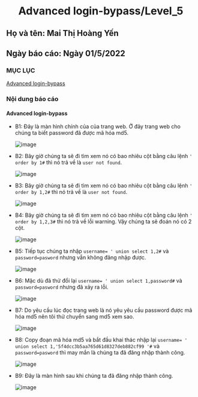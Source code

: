 # <div align="center"><p> Advanced login-bypass/Level_5</p></div>
 ## Họ và tên: Mai Thị Hoàng Yến
 ## Ngày báo cáo: Ngày 01/5/2022
 ### MỤC LỤC
   [Advanced login-bypass](#gioithieu)
   
### Nội dung báo cáo 
#### Advanced login-bypass <a name="gioithieu"></a>
- B1: Đây là màn hình chính của của trang web. Ở đây trang web cho chúng ta biết password đã được mã hóa md5.

  ![image](https://user-images.githubusercontent.com/101852647/166136389-343ad60b-153e-43c4-8de1-ebfb725ec92c.png)
  
- B2: Bây giờ chúng ta sẽ đi tìm xem nó có bao nhiêu cột bằng câu lệnh ` ' order by 1# ` thì nó trả về là `user not found`.

  ![image](https://user-images.githubusercontent.com/101852647/166136485-9db58848-ba60-4576-9c4b-bf2795d0db5e.png)

- B3: Bây giờ chúng ta sẽ đi tìm xem nó có bao nhiêu cột bằng câu lệnh ` ' order by 1,2# ` thì nó trả về là `user not found`.

  ![image](https://user-images.githubusercontent.com/101852647/166136521-070c85b8-dd27-40a9-9d12-3578dd4944e8.png)

- B4: Bây giờ chúng ta sẽ đi tìm xem nó có bao nhiêu cột bằng câu lệnh ` ' order by 1,2,3# ` thì nó trả về lỗi warning. Vậy chúng ta sẽ đoán nó có 2 cột.

  ![image](https://user-images.githubusercontent.com/101852647/166136550-bf046305-b762-4695-9c28-cde54d05e886.png)

- B5: Tiếp tục chúng ta nhập `username= ' union select 1,2#` và `password=pasword` nhưng vẫn không đăng nhập được. 

  ![image](https://user-images.githubusercontent.com/101852647/166136633-2c6f8153-0971-446a-9359-c48a8a4621b3.png)

- B6: Mặc dù đã thử đổi lại `username= ' union select 1,password#` và `password=pasword` nhưng đã xảy ra lỗi.

  ![image](https://user-images.githubusercontent.com/101852647/166136717-ae40bb53-b7fb-441a-80d2-c62c1c52f07a.png)
  
- B7: Do yêu cầu lúc đọc trang web là nó yêu yêu cầu password được mã hóa md5 nên tôi thử chuyển sang md5 xem sao.

  ![image](https://user-images.githubusercontent.com/101852647/166136738-c6d31c63-c524-46c9-85cd-fb494c6d65f2.png)

- B8: Copy đoạn mã hóa md5 và bắt đầu khai thác nhập lại `username= ' union select 1,'5f4dcc3b5aa765d61d8327deb882cf99
'#` và `password=pasword` thì may mắn là chúng ta đã đăng nhập thành công.

  ![image](https://user-images.githubusercontent.com/101852647/166136955-244491a6-e475-48d9-9466-75fe9f017270.png)
  
- B9: Đây là màn hình sau khi chúng ta đã đăng nhập thành công.

  ![image](https://user-images.githubusercontent.com/101852647/166136868-17e9def1-1338-4f75-a3b8-f53d18cba9d4.png)

